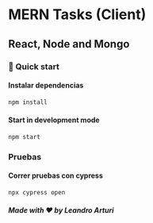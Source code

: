 # MERN Tasks (Client)

## React, Node and Mongo

### 🚀 Quick start

#### Instalar dependencias

```bash
npm install
```

#### Start in development mode

```shell
npm start 
```

### Pruebas

#### Correr pruebas con cypress

```shell
npx cypress open
```

##### Made with ❤️ by Leandro Arturi
